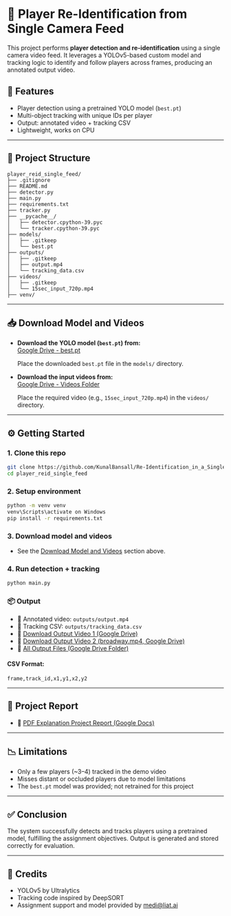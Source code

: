 # 🧠 Player Re-Identification from Single Camera Feed

This project performs **player detection and re-identification** using a single camera video feed. It leverages a YOLOv5-based custom model and tracking logic to identify and follow players across frames, producing an annotated output video.

## 🚀 Features

- Player detection using a pretrained YOLO model (`best.pt`)
- Multi-object tracking with unique IDs per player
- Output: annotated video + tracking CSV
- Lightweight, works on CPU

---

## 🧩 Project Structure

```
player_reid_single_feed/
├── .gitignore
├── README.md
├── detector.py
├── main.py
├── requirements.txt
├── tracker.py
├── __pycache__/
│   ├── detector.cpython-39.pyc
│   └── tracker.cpython-39.pyc
├── models/
│   ├── .gitkeep
│   └── best.pt
├── outputs/
│   ├── .gitkeep
│   ├── output.mp4
│   └── tracking_data.csv
├── videos/
│   ├── .gitkeep
│   └── 15sec_input_720p.mp4
├── venv/
```

---

## 📥 Download Model and Videos

- **Download the YOLO model (`best.pt`) from:**  
  [Google Drive - best.pt](https://drive.google.com/file/d/1-5fOSHOSB9UXyP_enOoZNAMScrePVcMD/view)
  
  Place the downloaded `best.pt` file in the `models/` directory.

- **Download the input videos from:**  
  [Google Drive - Videos Folder](https://drive.google.com/drive/folders/1Nx6H_n0UUI6L-6i8WknXd4Cv2c3VjZTP)
  
  Place the required video (e.g., `15sec_input_720p.mp4`) in the `videos/` directory.

---

## ⚙️ Getting Started

### 1. Clone this repo

```bash
git clone https://github.com/KunalBansall/Re-Identification_in_a_Single_Feed
cd player_reid_single_feed
```

### 2. Setup environment

```bash
python -m venv venv
venv\Scripts\activate on Windows
pip install -r requirements.txt
```

### 3. Download model and videos
- See the [Download Model and Videos](#download-model-and-videos) section above.

### 4. Run detection + tracking

```bash
python main.py
```

### 📦 Output
- 🎥 Annotated video: `outputs/output.mp4`
- 📄 Tracking CSV: `outputs/tracking_data.csv`
- 🔗 [Download Output Video 1 (Google Drive)](https://drive.google.com/file/d/1rkQKvJI6m0Rvu2uvBweqWN2X8JXVdAAO/view?usp=drive_link)
- 🔗 [Download Output Video 2 (broadway.mp4, Google Drive)](https://drive.google.com/file/d/11rNgXWLi3YRQU7Hdgo6J6EK4IXX0rMCC/view?usp=sharing)
- 📁 [All Output Files (Google Drive Folder)](https://drive.google.com/drive/folders/1Y6Lp6IW_UaisUY5CoYGuxuhgRniZXgfp?usp=sharing)

#### CSV Format:
```
frame,track_id,x1,y1,x2,y2
```

---

## 📄 Project Report
- 📑 [PDF Explanation Project Report (Google Docs)](https://docs.google.com/document/d/1r6xkbLBA1VqJoMnjVwHXuCnWONkwFkh4ySN0dCJg-S4/edit?usp=sharing)

---

## 📉 Limitations
- Only a few players (~3–4) tracked in the demo video
- Misses distant or occluded players due to model limitations
- The `best.pt` model was provided; not retrained for this project

---

## ✅ Conclusion
The system successfully detects and tracks players using a pretrained model, fulfilling the assignment objectives. Output is generated and stored correctly for evaluation.

---

## 🙌 Credits
- YOLOv5 by Ultralytics
- Tracking code inspired by DeepSORT
- Assignment support and model provided by medi@liat.ai